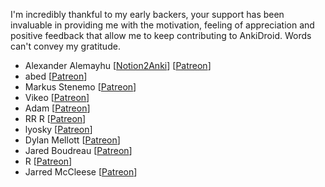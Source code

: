 I'm incredibly thankful to my early backers, your support has been invaluable in providing me with the motivation, feeling of appreciation and positive feedback that allow me to keep contributing to AnkiDroid. Words can't convey my gratitude.


* Alexander Alemayhu \[[Notion2Anki](https://notion.2anki.net/)\] \[[Patreon](https://www.patreon.com/alemayhu)\]
* abed \[[Patreon](https://www.patreon.com/user/creators?u=20595543)\]
* Markus Stenemo \[[Patreon](https://www.patreon.com/user/creators?u=4679430)\]
* Vikeo \[[Patreon](https://www.patreon.com/user/creators?u=28277444)\]
* Adam \[[Patreon](https://www.patreon.com/user/creators?u=40439565)\]
* RR R \[[Patreon](https://www.patreon.com/user?u=36825854)\]
* lyosky \[[Patreon](https://www.patreon.com/user?u=40502988)\] 
* Dylan Mellott \[[Patreon](https://www.patreon.com/user/creators?u=6660806)\]
* Jared Boudreau \[[Patreon](https://www.patreon.com/user?u=3583384)\]
* R \[[Patreon](https://www.patreon.com/user/creators?u=276786)\]
* Jarred McCleese \[[Patreon](https://www.patreon.com/user/creators?u=33582299)\]
